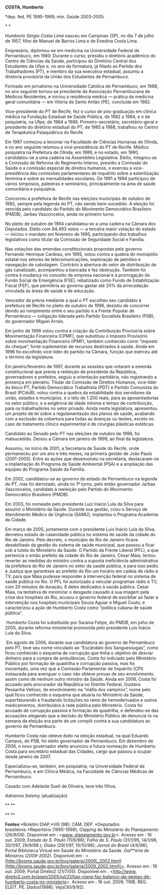 **COSTA, Humberto**

\*dep. fed. PE 1995-1999; min. Saúde 2003-2005.

* *

*Humberto Sérgio Costa Lima* nasceu em Campinas (SP), no dia 7 de julho
de 1957, filho de Manuel de Barros Lima e de Enedina Costa Lima.

Empresário, diplomou-se em medicina na Universidade Federal de
Pernambuco, em 1980. Durante o curso, presidiu o diretório acadêmico do
Centro de Ciências da Saúde, participou do Diretório Central dos
Estudantes da Ufpe e, no ano da formatura, já filiado ao Partido dos
Trabalhadores (PT), e membro da sua executiva estadual, assumiu a
diretoria provisória da União dos Estudantes de Pernambuco.

Formado em jornalismo na Universidade Católica de Pernambuco, em 1988,
no ano seguinte tornou-se presidente da Associação Pernambucana de
Médicos Residentes, e iniciou a residência médica — prática de medicina
geral comunitária — em Vitória de Santo Antão (PE), concluída em 1982.

Vice-presidente do PT de Recife, fez o curso de pós-graduação em clínica
médica na Fundação Estadual de Saúde Pública, de 1982 a 1984, e o de
psiquiatria, na Ufpe, de 1984 a 1986. Primeiro-secretário,
secretário-geral e presidente do diretório estadual do PT, de 1985 a
1988, trabalhou no Centro de Terapêutica Psiaquiátrica do Recife.

Em 1987 começou a lecionar na Faculdade de Ciências Humanas de Olinda, e
no ano seguinte retomou a vice-presidência do PT de Recife. Médico
psiquiatra na Prefeitura de Olinda, em 1989, e no estado, em 1990,
candidatou-se a uma cadeira na Assembléia Legislativa. Eleito,
integrou-se à Comissão de Reforma do Regimento Interno, presidiu a
Comissão de Saúde e a comissão especial de direitos humanos, e exerceu a
vice-presidência das comissões parlamentares de inquérito sobre a
esterilização feminina e sobre as mensalidades escolares. De 1991 a 1994
participou de vários simpósios, palestras e seminários, principalmente
na área de saúde comunitária e psiquiatria.

Concorreu à prefeitura de Recife nas eleições municipais de outubro de
1992, sempre pela legenda do PT, não sendo bem-sucedido. A eleição foi
vencida pelo candidato do Partido do Movimento Democrático Brasileiro
(PMDB), Jarbas Vasconcelos, ainda no primeiro turno.

No pleito de outubro de 1994 candidatou-se a uma cadeira na Câmara dos
Deputados. Eleito com 84.493 votos — a terceira maior votação do estado
— iniciou o mandato em fevereiro de 1995, participando dos trabalhos
legislativos como titular da Comissão de Seguridade Social e Família.

Nas votações das emendas constitucionais propostas pelo governo Fernando
Henrique Cardoso, em 1995, votou contra a quebra do monopólio estatal
nos setores de telecomunicações, exploração de petróleo e navegação de
cabotagem. Contrário à abertura do setor de distribuição de gás
canalizado, acompanhou a bancada e fez obstrução. Também foi contra à
mudança no conceito de empresa nacional e à prorrogação do Fundo Social
de Emergência (FSE), rebatizado como Fundo de Estabilização Fiscal
(FEF), que permitiria ao governo gastar até 20% da arrecadação vinculada
às áreas de saúde e de educação.

Vencedor da prévia mediante a qual o PT escolheu seu candidato à
prefeitura de Recife no pleito de outubro de 1996, desistiu de concorrer
devido ao rompimento entre o seu partido e a Frente Popular de
Pernambuco — coligação liderada pelo Partido Socialista Brasileiro
(PSB), do governador Miguel Arrais.

Em junho de 1996 votou contra a criação da Contribuição Provisória sobre
Movimentação Financeira (CPMF), que substituiu o Imposto Provisório
sobre movimentação Financeira (IPMF), também conhecido como “imposto do
cheque”, fonte suplementar de recursos destinados à saúde. Ainda em 1996
foi escolhido vice-líder do partido na Câmara, função que exerceu até o
término da legislatura.

Em janeiro/fevereiro de 1997, durante as sessões que votaram a emenda
constitucional que previa a reeleição de presidente da República,
governadores e prefeitos, seguiu a orientação partidária, não
registrando a presença em plenário. Titular da Comissão de Direitos
Humanos, vice-líder do bloco PT, Partido Democrático Trabalhista (PDT) e
Partido Comunista do Brasil (PCdoB), votou contra a quebra da
estabilidade dos servidores da união, estados e municípios, e o teto de
1.200 reais, para as aposentadorias no setor público, e a exigência de
idade mínima e tempo de contribuição, para os trabalhadores no setor
privado. Ainda nesta legislatura, apresentou um projeto de lei sobre a
regulamentação dos planos de saúde, acabando com a exclusão da cobertura
para todas as doenças ou lesões, exceto no caso de tratamento clínico
experimental e de cirurgias plásticas estéticas.

Candidato ao Senado pelo PT nas eleições de outubro de 1998, foi
malsucedido. Deixou a Câmara em janeiro de 1999, ao final da
legislatura.

Assumiu, no início de 2001, a Secretaria de Saúde do Recife, onde
permaneceu por um ano e três meses, na primeira gestão de João Paulo
(2001-2005). Entre as ações que desenvolveu na secretaria, destacaram-se
a implantação do Programa de Saúde Ambiental (PSA) e a ampliação das
equipes do Programa Saúde da Família.

Em 2002, candidatou-se ao governo do estado de Pernambuco na legenda do
PT, mas foi derrotado, ainda no 1º turno, pelo então governador Jarbas
Vasconcelos, candidato à reeleição pelo Partido do Movimento Democrático
Brasileiro (PMDB).

Em 2003, foi nomeado pelo presidente Luiz Inácio Lula da Silva para
assumir o Ministério da Saúde. Durante sua gestão, criou o Serviço de
Atendimento Médico de Urgência (SAMU), implantou o Programa Academia da
Cidade.

Em março de 2005, juntamente com o presidente Luis Inácio Lula da Silva,
decretou estado de calamidade pública no sistema de saúde da cidade do
Rio de Janeiro. Pelo decreto, o município do Rio de Janeiro ficava
desabilitado da gestão do sistema de saúde municipal, que passou a ficar
sob a tutela do Ministério da Saúde. O Partido da Frente Liberal (PFL),
a que pertencia o então prefeito da cidade do Rio de Janeiro, César
Maia, tentou reverter as medidas do ministro contra a suposta
ineficiência administrativa da prefeitura do Rio de Janeiro no setor da
saúde pública, e para isso pediu à Justiça que garantisse ao prefeito do
Rio um horário em cadeia de rádio e TV, para que Maia pudesse responder
à intervenção federal no sistema de saúde pública no Rio. O PFL foi
autorizado a veicular programas rádio e TV, com 20 minutos de duração, 8
deles dedicados à saúde pública. Cesar Maia, na tentativa de minimizar o
desgaste causado à sua imagem pela crise dos hospitais do Rio, acusou o
governo federal de exorbitar ao fazer a intervenção nos hospitais
municipais Souza Aguiar e Miguel Couto, e caracterizou a ação de
Humberto Costa como “política cubana de saúde pública”.

 Humberto Costa foi substituído por Saraiva Felipe, do PMDB, em julho de
2005, durante reforma ministerial promovida pelo presidente Luís Inácio
Lula da Silva.

 Em agosto de 2006, durante sua candidatura ao governo de Pernambuco
pelo PT, teve seu nome vinculado ao “Escândalo dos Sanguessugas”, como
ficou conhecido o esquema de corrupção que tinha o objetivo de desviar
dinheiro para a compra de ambulâncias. Costa foi indiciado pelo
Ministério Público por formação de quadrilha e corrupção passiva, mas
foi inocentado, uma vez que a Comissão Parlamentar de Inquérito (CPI)
instaurada para averiguar o caso não obteve provas de seu envolvimento,
assim como de nenhum outro ministro da Saúde. Ainda em 2006, Costa foi
acusado pelo procurador da República no Distrito Federal, Gustavo
Pessanha Velloso, de envolvimento na “máfia dos vampiros”, nome pelo
qual ficou conhecido o esquema que atuaria no Ministério da Saúde,
superfaturando e fraudando licitações no ramo de hemoderivados e outros
medicamentos, distribuídos à rede pública pelo Ministério. Costa foi
acusado de corrupção passiva e formação de quadrilha, e defendeu-se das
acusações alegando que a decisão do Ministério Público de denunciá-lo na
semana da eleição era parte de um complô contra a sua candidatura ao
governo de Pernambuco.

Humberto Costa não obteve êxito na eleição estadual, na qual Eduardo
Campos, do PSB, foi eleito governador de Pernambuco. Em dezembro de
2006, o novo governador eleito anunciou a futura nomeação de Humberto
Costa para secretário estadual das Cidades, cargo que passou a ocupar
desde janeiro de 2007.

Especializou-se, também, em psiquiatria, na Universidade Federal de
Pernambuco, e em Clínica Médica, na Faculdade de Ciências Médicas de
Pernambuco.

Casado com Adelaide Sueli de Oliveira, teve três filhos.

*Adrianna Setemy* (atualização)

** **

** **

**Fontes**:*Boletim DIAP,*VIII (98); CÂM. DEP. *Deputados
brasileiros.*Repertório (1995-1999); Clipping do Ministério do
Planejamento (26/9/06). Disponível em : \<[www.
planejamento.gov.br](http://www.planejamento.gov.br/)\>. Acesso em : 16
out. 2009; *Estado de S. Paulo* (11/6/96); *Folha de S. Paulo* (31/1/95,
14/1/96, 30/1/97, 29/9/98 ); *Globo* (29/1/97, 10/10/98); *Jornal do
Brasil* (4/6/96); Portal Biblioteca Virtual em Saúde do Ministério da
Saúde. *Gal**eria de Ministros (2009-2002)*. Disponível em : \<
[http://bvsms.saude.gov.br/bvs/galeria/2009\_2002.html](http://bvsms.saude.gov.br/bvs/galeria/2009_2002.html)\>.
Acesso em : 16 out. 2009; Portal Direito2 (21/7/05). Disponível em :
\<[http://www.
direito2.com.br/asen/2005/jul/21/tiao-viana-faz-balanco-da-gestao-de-humberto-costa-no-ministerio](http://www.%20direito2.com.br/asen/2005/jul/21/tiao-viana-faz-balanco-da-gestao-de-humberto-costa-no-ministerio)\>.
Acesso em : 16 out. 2009; TRIB. REG. ELEIT. PE. *Dados*(1998);
*Veja*(30/9/92).

 
